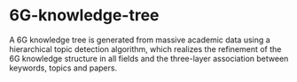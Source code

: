 # 6G-knowledge-tree
A 6G knowledge tree is generated from massive academic data using a hierarchical topic detection algorithm, which realizes the refinement of the 6G knowledge structure in all fields and the three-layer association between keywords, topics and papers.
